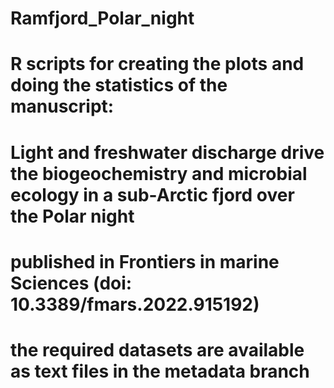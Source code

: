 # Ramfjord_Polar_night

# R scripts for creating the plots and doing the statistics of the manuscript: 
# Light and freshwater discharge drive the biogeochemistry and microbial ecology in a sub-Arctic fjord over the Polar night
# published in Frontiers in marine Sciences (doi: 10.3389/fmars.2022.915192)
# the required datasets are available as text files in the metadata branch

